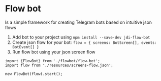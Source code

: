 # Flow bot

Is a simple framework for creating Telegram bots based on intuitive json flows
1. Add bot to your project using ```npm install --save-dev jdi-flow-bot```
2. Create json flow for your bot:
```flow = { screens: BotScreen[], events: BotEvent[] }```
3. Run flow bot using your json screen flow
```
import {FlowBot} from './flowbot/flow-bot';
import flow from './resources/screens-flow.json';

new FlowBot(flow).start();
```
